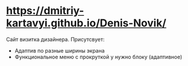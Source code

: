 #  https://dmitriy-kartavyi.github.io/Denis-Novik/ 

Сайт визитка дизайнера. Присутсвует:
- Адаптив по разные ширины экрана
- Функциональное меню с прокруткой у нужно блоку (адаптивное)
  
